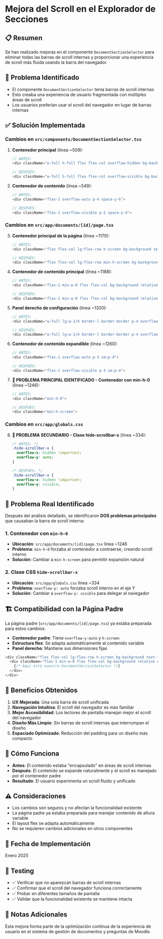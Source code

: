 # Mejora del Scroll en el Explorador de Secciones

## 📋 **Resumen**
Se han realizado mejoras en el componente `DocumentSectionSelector` para eliminar todas las barras de scroll internas y proporcionar una experiencia de scroll más fluida usando la barra del navegador.

## 🎯 **Problema Identificado**
- El componente `DocumentSectionSelector` tenía barras de scroll internas
- Esto creaba una experiencia de usuario fragmentada con múltiples áreas de scroll
- Los usuarios preferían usar el scroll del navegador en lugar de barras internas

## ✅ **Solución Implementada**

### **Cambios en `src/components/DocumentSectionSelector.tsx`**

1. **Contenedor principal** (línea ~509):
   ```typescript
   // ANTES:
   <div className="w-full h-full flex flex-col overflow-hidden bg-background">
   
   // DESPUÉS:
   <div className="w-full h-full flex flex-col overflow-visible bg-background">
   ```

2. **Contenedor de contenido** (línea ~549):
   ```typescript
   // ANTES:
   <div className="flex-1 overflow-auto p-4 space-y-6">
   
   // DESPUÉS:
   <div className="flex-1 overflow-visible p-2 space-y-4">
   ```

### **Cambios en `src/app/documents/[id]/page.tsx`**

3. **Contenedor principal de la página** (línea ~1170):
   ```typescript
   // ANTES:
   <div className="flex flex-col lg:flex-row h-screen bg-background text-foreground">
   
   // DESPUÉS:
   <div className="flex flex-col lg:flex-row min-h-screen bg-background text-foreground">
   ```

4. **Contenedor de contenido principal** (línea ~1188):
   ```typescript
   // ANTES:
   <div className="flex-1 min-w-0 flex flex-col bg-background relative overflow-y-auto panel-scrollbar hide-scrollbar-x">
   
   // DESPUÉS:
   <div className="flex-1 min-w-0 flex flex-col bg-background relative overflow-visible panel-scrollbar hide-scrollbar-x">
   ```

5. **Panel derecho de configuración** (línea ~1320):
   ```typescript
   // ANTES:
   <div className="w-full lg:w-1/4 border-l border-border p-4 overflow-y-auto panel-scrollbar hide-scrollbar-x bg-card">
   
   // DESPUÉS:
   <div className="w-full lg:w-1/4 border-l border-border p-4 overflow-visible panel-scrollbar hide-scrollbar-x bg-card">
   ```

6. **Contenedor de contenido expandible** (línea ~1260):
   ```typescript
   // ANTES:
   <div className="flex-1 overflow-auto p-3 sm:p-4">
   
   // DESPUÉS:
   <div className="flex-1 overflow-visible p-3 sm:p-4">
   ```

7. **🔧 PROBLEMA PRINCIPAL IDENTIFICADO - Contenedor con min-h-0** (línea ~1246):
   ```typescript
   // ANTES:
   <div className="min-h-0">
   
   // DESPUÉS:
   <div className="min-h-screen">
   ```

### **Cambios en `src/app/globals.css`**

8. **🔧 PROBLEMA SECUNDARIO - Clase hide-scrollbar-x** (línea ~334):
   ```css
   /* ANTES: */
   .hide-scrollbar-x {
     overflow-x: hidden !important;
     overflow-y: auto;
   }
   
   /* DESPUÉS: */
   .hide-scrollbar-x {
     overflow-x: hidden !important;
     overflow-y: visible;
   }
   ```

## 🎯 **Problema Real Identificado**

Después del análisis detallado, se identificaron **DOS problemas principales** que causaban la barra de scroll interna:

### **1. Contenedor con `min-h-0`**
- **Ubicación**: `src/app/documents/[id]/page.tsx` línea ~1246
- **Problema**: `min-h-0` forzaba al contenedor a contraerse, creando scroll interno
- **Solución**: Cambiar a `min-h-screen` para permitir expansión natural

### **2. Clase CSS `hide-scrollbar-x`**
- **Ubicación**: `src/app/globals.css` línea ~334
- **Problema**: `overflow-y: auto` forzaba scroll interno en el eje Y
- **Solución**: Cambiar a `overflow-y: visible` para delegar al navegador

## 🏗️ **Compatibilidad con la Página Padre**

La página padre (`src/app/documents/[id]/page.tsx`) ya estaba preparada para estos cambios:

- **Contenedor padre**: Tiene `overflow-y-auto` y `h-screen`
- **Estructura flex**: Se adapta automáticamente al contenido variable
- **Panel derecho**: Mantiene sus dimensiones fijas

```typescript
<div className="flex flex-col lg:flex-row h-screen bg-background text-foreground">
  <div className="flex-1 min-w-0 flex flex-col bg-background relative overflow-y-auto panel-scrollbar hide-scrollbar-x">
    {/* Aquí está nuestro DocumentSectionSelector */}
  </div>
</div>
```

## 🎉 **Beneficios Obtenidos**

1. **UX Mejorada**: Una sola barra de scroll unificada
2. **Navegación Intuitiva**: El scroll del navegador es más familiar
3. **Mejor Accesibilidad**: Los lectores de pantalla manejan mejor el scroll del navegador
4. **Diseño Más Limpio**: Sin barras de scroll internas que interrumpan el diseño
5. **Espaciado Optimizado**: Reducción del padding para un diseño más compacto

## 🔧 **Cómo Funciona**

- **Antes**: El contenido estaba "encapsulado" en áreas de scroll internas
- **Después**: El contenido se expande naturalmente y el scroll es manejado por el contenedor padre
- **Resultado**: El usuario experimenta un scroll fluido y unificado

## ⚠️ **Consideraciones**

- Los cambios son seguros y no afectan la funcionalidad existente
- La página padre ya estaba preparada para manejar contenido de altura variable
- El layout flex se adapta automáticamente
- No se requieren cambios adicionales en otros componentes

## 📅 **Fecha de Implementación**
Enero 2025

## 🧪 **Testing**
- ✅ Verificar que no aparezcan barras de scroll internas
- ✅ Confirmar que el scroll del navegador funciona correctamente
- ✅ Probar en diferentes tamaños de pantalla
- ✅ Validar que la funcionalidad existente se mantiene intacta

## 📝 **Notas Adicionales**
Esta mejora forma parte de la optimización continua de la experiencia de usuario en el sistema de gestión de documentos y preguntas de Moodle. 